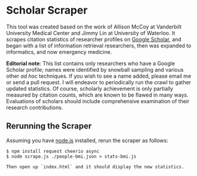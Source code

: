 Scholar Scraper
===============

This tool was created based on the work of Allison McCoy at Vanderbilt University Medical Center and Jimmy Lin at University of Waterloo.  It scrapes citation statistics of researcher profiles on [Google Scholar](http://scholar.google.com/), and began with a list of information retrieval researchers, then was expanded to informatics, and now emergency medicine.

**Editorial note**: This list contains only researchers who have a Google Scholar profile; names were identified by snowball sampling and various other *ad hoc* techniques. If you wish to see a name added, please email me or send a pull request. I will endeavor to periodically run the crawl to gather updated statistics. Of course, scholarly achievement is only partially measured by citation counts, which are known to be flawed in many ways. Evaluations of scholars should include comprehensive examination of their research contributions.

Rerunning the Scraper
---------------------

Assuming you have [node.js](http://nodejs.org/) installed, rerun the scraper as follows:

```
$ npm install request cheerio async
$ node scrape.js ./people-bmi.json > stats-bmi.js

Then open up `index.html` and it should display the new statistics.
